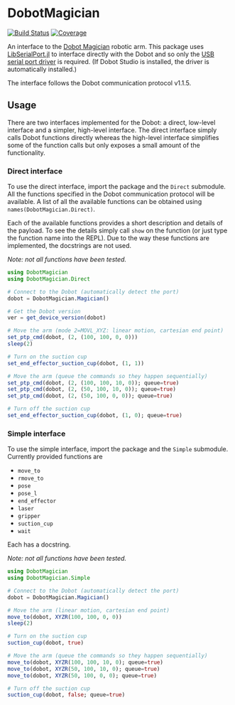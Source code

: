 # DobotMagician

[![Build Status](https://github.com/dawbarton/DobotMagician.jl/workflows/CI/badge.svg)](https://github.com/dawbarton/DobotMagician.jl/actions)
[![Coverage](https://codecov.io/gh/dawbarton/DobotMagician.jl/branch/master/graph/badge.svg)](https://codecov.io/gh/dawbarton/DobotMagician.jl)

An interface to the [Dobot Magician](https://dobot.cc/) robotic arm. This package uses [LibSerialPort.jl](https://github.com/JuliaIO/LibSerialPort.jl) to interface directly with the Dobot and so only the [USB serial port driver](https://www.silabs.com/developers/usb-to-uart-bridge-vcp-drivers) is required. (If Dobot Studio is installed, the driver is automatically installed.)

The interface follows the Dobot communication protocol v1.1.5.

## Usage

There are two interfaces implemented for the Dobot: a direct, low-level interface and a simpler, high-level interface. The direct interface simply calls Dobot functions directly whereas the high-level interface simplifies some of the function calls but only exposes a small amount of the functionality.

### Direct interface

To use the direct interface, import the package and the `Direct` submodule. All the functions specified in the Dobot communication protocol will be available. A list of all the available functions can be obtained using `names(DobotMagician.Direct)`.

Each of the available functions provides a short description and details of the payload. To see the details simply call `show` on the function (or just type the function name into the REPL). Due to the way these functions are implemented, the docstrings are not used.

*Note: not all functions have been tested.*

```julia
using DobotMagician
using DobotMagician.Direct

# Connect to the Dobot (automatically detect the port)
dobot = DobotMagician.Magician()

# Get the Dobot version
ver = get_device_version(dobot)

# Move the arm (mode 2=MOVL_XYZ: linear motion, cartesian end point)
set_ptp_cmd(dobot, (2, (100, 100, 0, 0)))
sleep(2)

# Turn on the suction cup
set_end_effector_suction_cup(dobot, (1, 1))

# Move the arm (queue the commands so they happen sequentially)
set_ptp_cmd(dobot, (2, (100, 100, 10, 0)); queue=true)
set_ptp_cmd(dobot, (2, (50, 100, 10, 0)); queue=true)
set_ptp_cmd(dobot, (2, (50, 100, 0, 0)); queue=true)

# Turn off the suction cup
set_end_effector_suction_cup(dobot, (1, 0); queue=true)
```

### Simple interface

To use the simple interface, import the package and the `Simple` submodule. Currently provided functions are

- `move_to`
- `rmove_to`
- `pose`
- `pose_l`
- `end_effector`
- `laser`
- `gripper`
- `suction_cup`
- `wait`

Each has a docstring.

*Note: not all functions have been tested.*

```julia
using DobotMagician
using DobotMagician.Simple

# Connect to the Dobot (automatically detect the port)
dobot = DobotMagician.Magician()

# Move the arm (linear motion, cartesian end point)
move_to(dobot, XYZR(100, 100, 0, 0))
sleep(2)

# Turn on the suction cup
suction_cup(dobot, true)

# Move the arm (queue the commands so they happen sequentially)
move_to(dobot, XYZR(100, 100, 10, 0); queue=true)
move_to(dobot, XYZR(50, 100, 10, 0); queue=true)
move_to(dobot, XYZR(50, 100, 0, 0); queue=true)

# Turn off the suction cup
suction_cup(dobot, false; queue=true)
```
